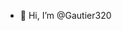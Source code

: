 - 👋 Hi, I’m @Gautier320
<!---
Gautier320/Gautier320 is a ✨ special ✨ repository because its `README.md` (this file) appears on your GitHub profile.
You can click the Preview link to take a look at your changes.
--->
